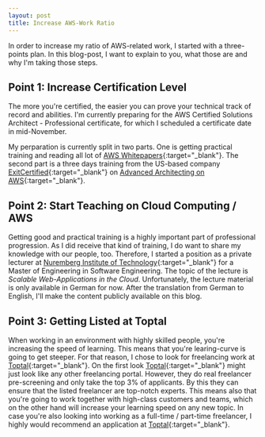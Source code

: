 ```yaml
---
layout: post
title: Increase AWS-Work Ratio
---
```


In order to increase my ratio of AWS-related work, I started with a three-points plan. In this blog-post, I want to explain to you, what those are and why I'm taking those steps.

## Point 1: Increase Certification Level

The more you're certified, the easier you can prove your technical track of record and abilities. I'm currently preparing for the AWS Certified Solutions Architect - Professional certificate, for which I scheduled a certificate date in mid-November.

My perparation is currently split in two parts. One is getting practical training and reading all lot of [AWS Whitepapers](https://aws.amazon.com/whitepapers){:target="_blank"}. The second part is a three days training from the US-based company [ExitCertified](https://www.exitcertified.com){:target="_blank"} on [Advanced Architecting on AWS](https://www.exitcertified.com/training/aws/architect/architecting-advanced-26174-detail.html){:target="_blank"}.

## Point 2: Start Teaching on Cloud Computing / AWS

Getting good and practical training is a highly important part of professional progression. As I did receive that kind of training, I do want to share my knowledge with our people, too. Therefore, I started a position as a private lecturer at [Nuremberg Institute of Technology](http://www.th-nuernberg.eu/){:target="_blank"} for a Master of Engineering in Software Engineering. The topic of the lecture is *Scalable Web-Applications in the Cloud*. Unfortunately, the lecture material is only available in German for now. After the translation from German to English, I'll make the content publicly available on this blog.

## Point 3: Getting Listed at Toptal

When working in an environment with highly skilled people, you're increasing the speed of learning. This means that you're learing-curve is going to get steeper. For that reason, I chose to look for freelancing work at [Toptal](https://www.toptal.com){:target="_blank"}. On the first look [Toptal](https://www.toptal.com){:target="_blank"} might just look like any other freelancing portal. However, they do real freelancer pre-screening and only take the top 3% of applicants. By this they can ensure that the listed freelancer are top-notch experts. This means also that you're going to work together with high-class customers and teams, which on the other hand will increase your learning speed on any new topic. In case you're also looking into working as a full-time / part-time freelancer, I highly would recommend an application at [Toptal](https://www.toptal.com){:target="_blank"}.